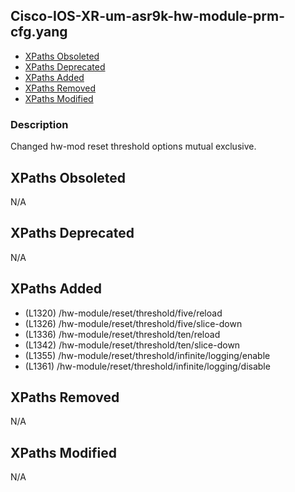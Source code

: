 ## Cisco-IOS-XR-um-asr9k-hw-module-prm-cfg.yang

- [XPaths Obsoleted](#xpaths-obsoleted)
- [XPaths Deprecated](#xpaths-deprecated)
- [XPaths Added](#xpaths-added)
- [XPaths Removed](#xpaths-removed)
- [XPaths Modified](#xpaths-modified)

### Description

Changed hw-mod reset threshold options mutual exclusive.

## XPaths Obsoleted

N/A

## XPaths Deprecated

N/A

## XPaths Added

- (L1320)	/hw-module/reset/threshold/five/reload
- (L1326)	/hw-module/reset/threshold/five/slice-down
- (L1336)	/hw-module/reset/threshold/ten/reload
- (L1342)	/hw-module/reset/threshold/ten/slice-down
- (L1355)	/hw-module/reset/threshold/infinite/logging/enable
- (L1361)	/hw-module/reset/threshold/infinite/logging/disable

## XPaths Removed

N/A

## XPaths Modified

N/A


